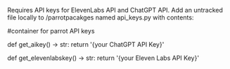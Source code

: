 Requires API keys for ElevenLabs API and ChatGPT API. Add an untracked file locally to /parrotpacakges named api_keys.py with contents:

#container for parrot API keys

def get_aikey() -> str:
	return '{your ChatGPT API Key}'
	
def get_elevenlabskey() -> str:
	return '{your Eleven Labs API Key}'
